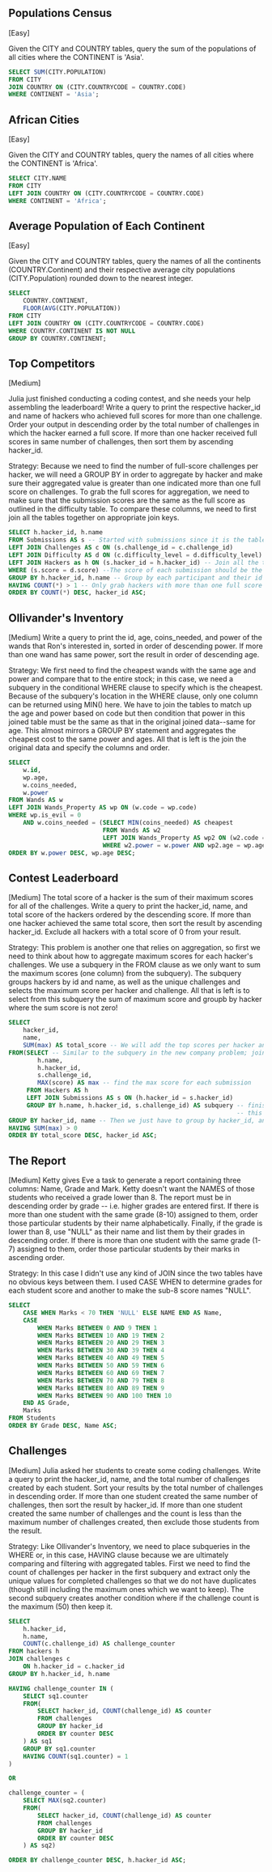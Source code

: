 ## Populations Census
[Easy]

Given the CITY and COUNTRY tables, query the sum of the populations of all cities where the CONTINENT is 'Asia'.

```sql
SELECT SUM(CITY.POPULATION)
FROM CITY
JOIN COUNTRY ON (CITY.COUNTRYCODE = COUNTRY.CODE)
WHERE CONTINENT = 'Asia';
```
## African Cities
[Easy]

Given the CITY and COUNTRY tables, query the names of all cities where the CONTINENT is 'Africa'.

```sql
SELECT CITY.NAME
FROM CITY
LEFT JOIN COUNTRY ON (CITY.COUNTRYCODE = COUNTRY.CODE)
WHERE CONTINENT = 'Africa';
```

## Average Population of Each Continent
[Easy]

Given the CITY and COUNTRY tables, query the names of all the continents (COUNTRY.Continent) and their respective average city populations (CITY.Population) rounded down to the nearest integer.

```sql
SELECT 
    COUNTRY.CONTINENT, 
    FLOOR(AVG(CITY.POPULATION))
FROM CITY
LEFT JOIN COUNTRY ON (CITY.COUNTRYCODE = COUNTRY.CODE)
WHERE COUNTRY.CONTINENT IS NOT NULL
GROUP BY COUNTRY.CONTINENT;
```
## Top Competitors
[Medium]

Julia just finished conducting a coding contest, and she needs your help assembling the leaderboard! Write a query to print the respective hacker_id and name of hackers who achieved full scores for more than one challenge. Order your output in descending order by the total number of challenges in which the hacker earned a full score. If more than one hacker received full scores in same number of challenges, then sort them by ascending hacker_id.

Strategy: Because we need to find the number of full-score challenges per hacker, we will need a GROUP BY in order to aggregate by hacker and make sure their aggregated value is greater than one indicated more than one full score on challenges. To grab the full scores for aggregation, we need to make sure that the submission scores are the same as the full score as outlined in the difficulty table. To compare these columns, we need to first join all the tables together on appropriate join keys.

```sql
SELECT h.hacker_id, h.name
FROM Submissions AS s -- Started with submissions since it is the table with the most info
LEFT JOIN Challenges AS c ON (s.challenge_id = c.challenge_id)
LEFT JOIN Difficulty AS d ON (c.difficulty_level = d.difficulty_level)
LEFT JOIN Hackers as h ON (s.hacker_id = h.hacker_id) -- Join all the tables together on common columns
WHERE (s.score = d.score) --The score of each submission should be the "full" score depending on its difficulty level
GROUP BY h.hacker_id, h.name -- Group by each participant and their id number
HAVING COUNT(*) > 1 -- Only grab hackers with more than one full score
ORDER BY COUNT(*) DESC, hacker_id ASC;
```

## Ollivander's Inventory
[Medium]
Write a query to print the id, age, coins_needed, and power of the wands that Ron's interested in, sorted in order of descending power. If more than one wand has same power, sort the result in order of descending age.

Strategy: We first need to find the cheapest wands with the same age and power and compare that to the entire stock; in this case, we need a subquery in the conditional WHERE clause to specify which is the cheapest. Because of the subquery's location in the WHERE clause, only one column can be returned using MIN() here. We have to join the tables to match up the age and power based on code but then condition that power in this joined table must be the same as that in the original joined data--same for age. This almost mirrors a GROUP BY statement and aggregates the cheapest cost to the same power and ages. All that is left is the join the original data and specify the columns and order.

```sql
SELECT
    w.id,
    wp.age,
    w.coins_needed,
    w.power
FROM Wands AS w
LEFT JOIN Wands_Property AS wp ON (w.code = wp.code)
WHERE wp.is_evil = 0
    AND w.coins_needed = (SELECT MIN(coins_needed) AS cheapest
                          FROM Wands AS w2
                          LEFT JOIN Wands_Property AS wp2 ON (w2.code = wp2.code)
                          WHERE w2.power = w.power AND wp2.age = wp.age)
ORDER BY w.power DESC, wp.age DESC;
```

## Contest Leaderboard
[Medium]
The total score of a hacker is the sum of their maximum scores for all of the challenges. Write a query to print the hacker_id, name, and total score of the hackers ordered by the descending score. If more than one hacker achieved the same total score, then sort the result by ascending hacker_id. Exclude all hackers with a total score of 0 from your result.

Strategy: This problem is another one that relies on aggregation, so first we need to think about how to aggregate maximum scores for each hacker's challenges. We use a subquery in the FROM clause as we only want to sum the maximum scores (one column) from the subquery). The subquery groups hackers by id and name, as well as the unique challenges and selects the maximum score per hacker and challenge. All that is left is to select from this subquery the sum of maximum score and groupb by hacker where the sum score is not zero!

```sql
SELECT
    hacker_id,
    name,
    SUM(max) AS total_score -- We will add the top scores per hacker and challenge
FROM(SELECT -- Similar to the subquery in the new company problem; join hackers to submissions
        h.name,
        h.hacker_id,
        s.challenge_id,
        MAX(score) AS max -- find the max score for each submission
     FROM Hackers AS h
     LEFT JOIN Submissions AS s ON (h.hacker_id = s.hacker_id)
     GROUP BY h.name, h.hacker_id, s.challenge_id) AS subquery -- finish the subquery by grouping by hacker name, id, and challege
                                                               -- this leaves us with all the top scores per hacker, per challenge
GROUP BY hacker_id, name -- Then we just have to group by hacker_id, and name, the sum of top scores per hacker and challenge is appended
HAVING SUM(max) > 0
ORDER BY total_score DESC, hacker_id ASC;
```

## The Report
[Medium]
Ketty gives Eve a task to generate a report containing three columns: Name, Grade and Mark. Ketty doesn't want the NAMES of those students who received a grade lower than 8. The report must be in descending order by grade -- i.e. higher grades are entered first. If there is more than one student with the same grade (8-10) assigned to them, order those particular students by their name alphabetically. Finally, if the grade is lower than 8, use "NULL" as their name and list them by their grades in descending order. If there is more than one student with the same grade (1-7) assigned to them, order those particular students by their marks in ascending order.

Strategy: In this case I didn't use any kind of JOIN since the two tables have no obvious keys between them. I used CASE WHEN to determine grades for each student score and another to make the sub-8 score names "NULL". 

```sql
SELECT     
    CASE WHEN Marks < 70 THEN 'NULL' ELSE NAME END AS Name,
    CASE
        WHEN Marks BETWEEN 0 AND 9 THEN 1
        WHEN Marks BETWEEN 10 AND 19 THEN 2
        WHEN Marks BETWEEN 20 AND 29 THEN 3
        WHEN Marks BETWEEN 30 AND 39 THEN 4
        WHEN Marks BETWEEN 40 AND 49 THEN 5
        WHEN Marks BETWEEN 50 AND 59 THEN 6
        WHEN Marks BETWEEN 60 AND 69 THEN 7
        WHEN Marks BETWEEN 70 AND 79 THEN 8
        WHEN Marks BETWEEN 80 AND 89 THEN 9
        WHEN Marks BETWEEN 90 AND 100 THEN 10
    END AS Grade,
    Marks
FROM Students
ORDER BY Grade DESC, Name ASC;
```
## Challenges
[Medium]
Julia asked her students to create some coding challenges. Write a query to print the hacker_id, name, and the total number of challenges created by each student. Sort your results by the total number of challenges in descending order. If more than one student created the same number of challenges, then sort the result by hacker_id. If more than one student created the same number of challenges and the count is less than the maximum number of challenges created, then exclude those students from the result.

Strategy: Like Ollivander's Inventory, we need to place subqueries in the WHERE or, in this case, HAVING clause because we are ultimately comparing and filtering with aggregated tables. First we need to find the count of challenges per hacker in the first subquery and extract only the unique values for completed challenges so that we do not have duplicates (though still including the maximum ones which we want to keep). The second subquery creates another condition where if the challenge count is the maximum (50) then keep it.

```sql
SELECT 
    h.hacker_id, 
    h.name, 
    COUNT(c.challenge_id) AS challenge_counter
FROM hackers h
JOIN challenges c
    ON h.hacker_id = c.hacker_id
GROUP BY h.hacker_id, h.name

HAVING challenge_counter IN (
    SELECT sq1.counter
    FROM(
        SELECT hacker_id, COUNT(challenge_id) AS counter 
        FROM challenges
        GROUP BY hacker_id
        ORDER BY counter DESC
    ) AS sq1
    GROUP BY sq1.counter 
    HAVING COUNT(sq1.counter) = 1
)

OR

challenge_counter = (
    SELECT MAX(sq2.counter)
    FROM(
        SELECT hacker_id, COUNT(challenge_id) AS counter
        FROM challenges
        GROUP BY hacker_id
        ORDER BY counter DESC
    ) AS sq2)

ORDER BY challenge_counter DESC, h.hacker_id ASC;
```
